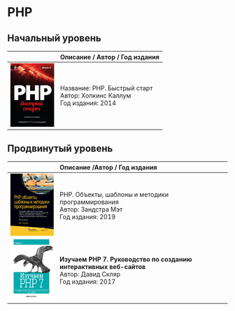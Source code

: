 # PHP

## Начальный уровень
||Описание / Автор / Год издания|
|:-:|:-|
|<img src="images/6006377343.jpg" width="100">|Название:    PHP. Быстрый старт<br/>Автор: Хопкинс Каллум<br/>Год издания: 2014|

## Продвинутый уровень
||Описание /Автор / Год издания|
|:-:|:-|
|<img src="images/1037901193.jpg" width="100">|PHP. Объекты, шаблоны и методики программирования<br/>Автор: Зандстра Мэт<br/>Год издания: 2019|
|<img src="images/1016798871.jpg" width="150">|<b>Изучаем PHP 7. Руководство по созданию интерактивных веб-сайтов</b><br/>Автор: Давид Скляр<br/>Год издания: 2017|